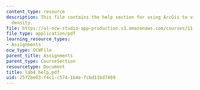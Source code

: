 ```yaml
---
content_type: resource
description: This file contains the help section for using ArcGis to visualize population
  density.
file: https://ol-ocw-studio-app-production.s3.amazonaws.com/courses/11-204-planning-communications-and-digital-media-fall-2004/2572be03f4c1c5741b4efcbd11bd7469_lab4_help.pdf
file_type: application/pdf
learning_resource_types:
- Assignments
ocw_type: OCWFile
parent_title: Assignments
parent_type: CourseSection
resourcetype: Document
title: lab4_help.pdf
uid: 2572be03-f4c1-c574-1b4e-fcbd11bd7469
---
```


